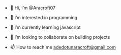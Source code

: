 - 👋 Hi, I’m @Aracroft07
- 👀 I’m interested in programming

- 🌱 I’m currently learning javascript 
- 💞️ I’m looking to collaborate on building projects 
- 📫 How to reach me adedotunaracroft@gmail.com 

<!---
Aracroft07/Aracroft07 is a ✨ special ✨ repository because its `README.md` (this file) appears on your GitHub profile.
You can click the Preview link to take a look at your changes.
--->

